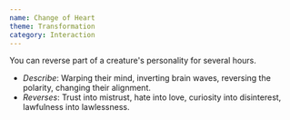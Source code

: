 ```yaml
---
name: Change of Heart
theme: Transformation
category: Interaction
---
```


You can reverse part of a creature's personality for several hours.

* *Describe*: Warping their mind, inverting brain waves, reversing the polarity, changing their alignment.
* *Reverses*: Trust into mistrust, hate into love, curiosity into disinterest, lawfulness into lawlessness.